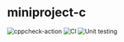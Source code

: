 # miniproject-c
![cppcheck-action](https://github.com/99002547/miniproject-c/workflows/cppcheck-action/badge.svg)
![CI](https://github.com/99002547/miniproject-c/workflows/CI/badge.svg)
![Unit testing](https://github.com/99002547/miniproject-c/workflows/Unit%20testing/badge.svg)
